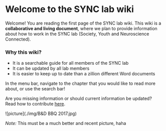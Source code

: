# Welcome to the SYNC lab wiki



Welcome! You are reading the first page of the SYNC lab wiki. This wiki is a **collaborative and living document**, where we plan to provide information about how to work in the SYNC lab (Society, Youth and Neuroscience Connected).



### Why this wiki?

- It is a searchable guide for all members of the SYNC lab 
- It can be updated by all lab members
- It is easier to keep up to date than a zillion different Word documents 



In the menu bar, navigate to the chapter that you would like to read more about, or use the search bar!

Are you missing information or should current information be updated? Read how to contribute [here](../welcome/contribute.md).




![picture](./img/B&D BBQ 2017.jpg)

*Note:* This must be a much better and recent picture, haha
